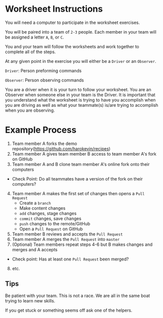 # Worksheet Instructions

You will need a computer to participate in the worksheet exercises.

You will be paired into a team of `2-3` people. Each member in your team will be assigned a letter `A`, `B`, or `C`.

You and your team will follow the worksheets and work together to complete all of the steps.

At any given point in the exercise you will either be a `Driver` or an `Observer`.

`Driver`: Person preforming commands

`Observer`: Person observing commands

You are a driver when it is your turn to follow your worksheet. You are an Observer when someone else in your team is the Driver. It is important that you understand what the worksheet is trying to have you accomplish when you are driving as well as what your teammate(s) is/are trying to accomplish when you are observing.


# Example Process

1) Team member A forks the demo repository(https://github.com/harokevin/recipes)
2) Team member A gives team member B access to team member A's fork on GitHub
3) Team member A and B clone team member A's online fork onto their computers
- Check Point: Do all teammates have a version of the fork on their computers?
4) Team member A makes the first set of changes then opens a `Pull Request`
	- Create a `branch`
	- Make content changes
	- `add` changes, stage changes
	- `commit` changes, save changes
	- `push` changes to the remote/GitHub
	- Open a `Pull Request` on GitHub
5) Team member B reviews and accepts the `Pull Request`
6) Team member A merges the `Pull Request` into `master`
7) (Optional) Team members repeat steps 4-6 but B makes changes and merges and A accepts
- Check point: Has at least one `Pull Request` been merged?
8) etc.


## Tips

Be patient with your team. This is not a race. We are all in the same boat trying to learn new skills.

If you get stuck or something seems off ask one of the helpers.
